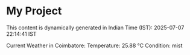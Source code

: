 # My Project

This content is dynamically generated in Indian Time (IST): 2025-07-07 22:14:41 IST


Current Weather in Coimbatore:
Temperature: 25.88 °C
Condition: mist
